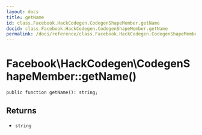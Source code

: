 ```yaml
---
layout: docs
title: getName
id: class.Facebook.HackCodegen.CodegenShapeMember.getName
docid: class.Facebook.HackCodegen.CodegenShapeMember.getName
permalink: /docs/reference/class.Facebook.HackCodegen.CodegenShapeMember.getName.md
---
```

# Facebook\\HackCodegen\\CodegenShapeMember::getName()




``` Hack
public function getName(): string;
```




## Returns




* ` string `